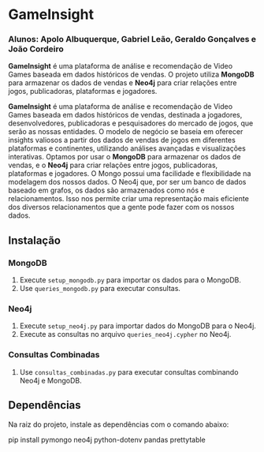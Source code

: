 # GameInsight

### Alunos: Apolo Albuquerque, Gabriel Leão, Geraldo Gonçalves e João Cordeiro

**GameInsight** é uma plataforma de análise e recomendação de Video Games baseada em dados históricos de vendas. O projeto utiliza **MongoDB** para armazenar os dados de vendas e **Neo4j** para criar relações entre jogos, publicadoras, plataformas e jogadores.

**GameInsight** é uma plataforma de análise e recomendação de Video Games baseada em dados históricos de vendas, destinada a jogadores, desenvolvedores, publicadoras e pesquisadores do mercado de jogos, que serão as nossas entidades. O modelo de negócio se baseia em oferecer insights valiosos a partir dos dados de vendas de jogos em diferentes plataformas e continentes, utilizando análises avançadas e visualizações interativas.
Optamos por usar o **MongoDB** para armazenar os dados de vendas, e o **Neo4j** para criar relações entre jogos, publicadoras, plataformas e jogadores. O Mongo possui uma facilidade e flexibilidade na modelagem dos nossos dados. O Neo4j que, por ser um banco de dados baseado em grafos, os dados são armazenados como nós e relacionamentos. Isso nos permite criar uma representação mais eficiente dos diversos relacionamentos que a gente pode fazer com os nossos dados.

## Instalação

### MongoDB

1. Execute `setup_mongodb.py` para importar os dados para o MongoDB.
2. Use `queries_mongodb.py` para executar consultas.

### Neo4j

1. Execute `setup_neo4j.py` para importar dados do MongoDB para o Neo4j.
2. Execute as consultas no arquivo `queries_neo4j.cypher` no Neo4j.

### Consultas Combinadas

1. Use `consultas_combinadas.py` para executar consultas combinando Neo4j e MongoDB.

## Dependências

Na raiz do projeto, instale as dependências com o comando abaixo:

pip install pymongo neo4j python-dotenv pandas prettytable